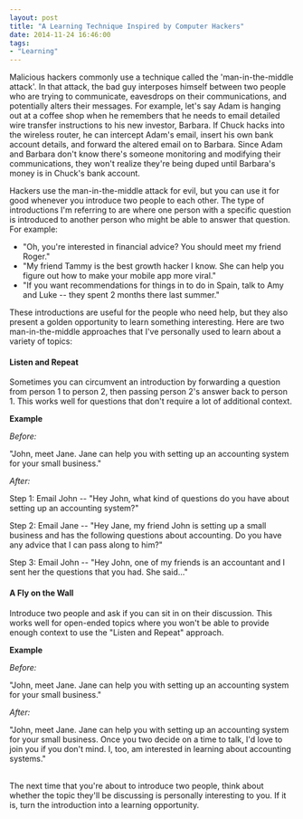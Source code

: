 ```yaml
---
layout: post
title: "A Learning Technique Inspired by Computer Hackers"
date: 2014-11-24 16:46:00
tags:
- "Learning"
---
```


Malicious hackers commonly use a technique called the 'man-in-the-middle attack'. In that attack, the bad guy interposes himself between two people who are trying to communicate, eavesdrops on their communications, and potentially alters their messages. For example, let's say Adam is hanging out at a coffee shop when he remembers that he needs to email detailed wire transfer instructions to his new investor, Barbara. If Chuck hacks into the wireless router, he can intercept Adam's email, insert his own bank account details, and forward the altered email on to Barbara. Since Adam and Barbara don't know there's someone monitoring and modifying their communications, they won't realize they're being duped until Barbara's money is in Chuck's bank account.  

Hackers use the man-in-the-middle attack for evil, but you can use it for good whenever you introduce two people to each other. The type of introductions I'm referring to are where one person with a specific question is introduced to another person who might be able to answer that question. For example: 

- "Oh, you're interested in financial advice? You should meet my friend Roger."
- "My friend Tammy is the best growth hacker I know. She can help you figure out how to make your mobile app more viral."
- "If you want recommendations for things in to do in Spain, talk to Amy and Luke -- they spent 2 months there last summer."

These introductions are useful for the people who need help, but they also present a golden opportunity to learn something interesting. Here are two man-in-the-middle approaches that I've personally used to learn about a variety of topics:

#### Listen and Repeat

Sometimes you can circumvent an introduction by forwarding a question from person 1 to person 2, then passing person 2's answer back to person 1. This works well for questions that don't require a lot of additional context.

**Example**

_Before:_

"John, meet Jane. Jane can help you with setting up an accounting system for your small business."

_After:_

Step 1: Email John -- "Hey John, what kind of questions do you have about setting up an accounting system?"

Step 2: Email Jane -- "Hey Jane, my friend John is setting up a small business and has the following questions about accounting. Do you have any advice that I can pass along to him?"

Step 3: Email John -- "Hey John, one of my friends is an accountant and I sent her the questions that you had. She said..."

#### A Fly on the Wall

Introduce two people and ask if you can sit in on their discussion. This works well for open-ended topics where you won't be able to provide enough context to use the "Listen and Repeat" approach.

**Example**

_Before:_

"John, meet Jane. Jane can help you with setting up an accounting system for your small business."

_After:_

"John, meet Jane. Jane can help you with setting up an accounting system for your small business. Once you two decide on a time to talk, I'd love to join you if you don't mind. I, too, am interested in learning about accounting systems."  

<br>
The next time that you're about to introduce two people, think about whether the topic they'll be discussing is personally interesting to you. If it is, turn the introduction into a learning opportunity.